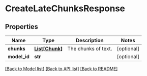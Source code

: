 # CreateLateChunksResponse


## Properties

Name | Type | Description | Notes
------------ | ------------- | ------------- | -------------
**chunks** | [**List[Chunk]**](Chunk.md) | The chunks of text. | [optional] 
**model_id** | **str** |  | [optional] 

[[Back to Model list]](../README.md#documentation-for-models) [[Back to API list]](../README.md#documentation-for-api-endpoints) [[Back to README]](../README.md)


